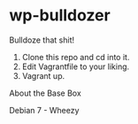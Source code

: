 wp-bulldozer
============

Bulldoze that shit!


1. Clone this repo and cd into it.
2. Edit Vagrantfile to your liking. 
3. Vagrant up.

About the Base Box

Debian 7 - Wheezy